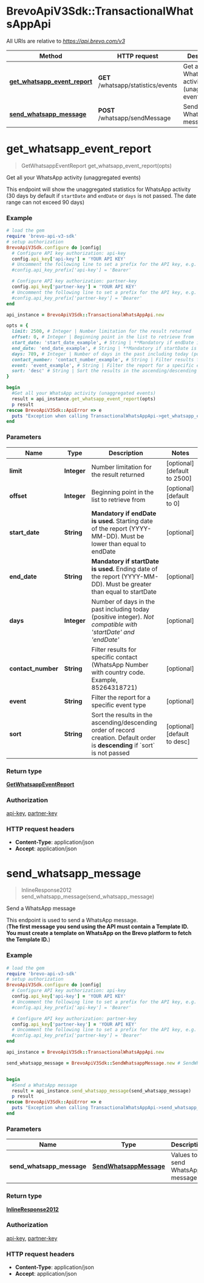 # BrevoApiV3Sdk::TransactionalWhatsAppApi

All URIs are relative to *https://api.brevo.com/v3*

Method | HTTP request | Description
------------- | ------------- | -------------
[**get_whatsapp_event_report**](TransactionalWhatsAppApi.md#get_whatsapp_event_report) | **GET** /whatsapp/statistics/events | Get all your WhatsApp activity (unaggregated events)
[**send_whatsapp_message**](TransactionalWhatsAppApi.md#send_whatsapp_message) | **POST** /whatsapp/sendMessage | Send a WhatsApp message


# **get_whatsapp_event_report**
> GetWhatsappEventReport get_whatsapp_event_report(opts)

Get all your WhatsApp activity (unaggregated events)

This endpoint will show the unaggregated statistics for WhatsApp activity (30 days by default if `startDate` and `endDate` or `days` is not passed. The date range can not exceed 90 days)

### Example
```ruby
# load the gem
require 'brevo-api-v3-sdk'
# setup authorization
BrevoApiV3Sdk.configure do |config|
  # Configure API key authorization: api-key
  config.api_key['api-key'] = 'YOUR API KEY'
  # Uncomment the following line to set a prefix for the API key, e.g. 'Bearer' (defaults to nil)
  #config.api_key_prefix['api-key'] = 'Bearer'

  # Configure API key authorization: partner-key
  config.api_key['partner-key'] = 'YOUR API KEY'
  # Uncomment the following line to set a prefix for the API key, e.g. 'Bearer' (defaults to nil)
  #config.api_key_prefix['partner-key'] = 'Bearer'
end

api_instance = BrevoApiV3Sdk::TransactionalWhatsAppApi.new

opts = { 
  limit: 2500, # Integer | Number limitation for the result returned
  offset: 0, # Integer | Beginning point in the list to retrieve from
  start_date: 'start_date_example', # String | **Mandatory if endDate is used.** Starting date of the report (YYYY-MM-DD). Must be lower than equal to endDate 
  end_date: 'end_date_example', # String | **Mandatory if startDate is used.** Ending date of the report (YYYY-MM-DD). Must be greater than equal to startDate 
  days: 789, # Integer | Number of days in the past including today (positive integer). _Not compatible with 'startDate' and 'endDate'_ 
  contact_number: 'contact_number_example', # String | Filter results for specific contact (WhatsApp Number with country code. Example, 85264318721)
  event: 'event_example', # String | Filter the report for a specific event type
  sort: 'desc' # String | Sort the results in the ascending/descending order of record creation. Default order is **descending** if `sort` is not passed
}

begin
  #Get all your WhatsApp activity (unaggregated events)
  result = api_instance.get_whatsapp_event_report(opts)
  p result
rescue BrevoApiV3Sdk::ApiError => e
  puts "Exception when calling TransactionalWhatsAppApi->get_whatsapp_event_report: #{e}"
end
```

### Parameters

Name | Type | Description  | Notes
------------- | ------------- | ------------- | -------------
 **limit** | **Integer**| Number limitation for the result returned | [optional] [default to 2500]
 **offset** | **Integer**| Beginning point in the list to retrieve from | [optional] [default to 0]
 **start_date** | **String**| **Mandatory if endDate is used.** Starting date of the report (YYYY-MM-DD). Must be lower than equal to endDate  | [optional] 
 **end_date** | **String**| **Mandatory if startDate is used.** Ending date of the report (YYYY-MM-DD). Must be greater than equal to startDate  | [optional] 
 **days** | **Integer**| Number of days in the past including today (positive integer). _Not compatible with &#39;startDate&#39; and &#39;endDate&#39;_  | [optional] 
 **contact_number** | **String**| Filter results for specific contact (WhatsApp Number with country code. Example, 85264318721) | [optional] 
 **event** | **String**| Filter the report for a specific event type | [optional] 
 **sort** | **String**| Sort the results in the ascending/descending order of record creation. Default order is **descending** if &#x60;sort&#x60; is not passed | [optional] [default to desc]

### Return type

[**GetWhatsappEventReport**](GetWhatsappEventReport.md)

### Authorization

[api-key](../README.md#api-key), [partner-key](../README.md#partner-key)

### HTTP request headers

 - **Content-Type**: application/json
 - **Accept**: application/json



# **send_whatsapp_message**
> InlineResponse2012 send_whatsapp_message(send_whatsapp_message)

Send a WhatsApp message

This endpoint is used to send a WhatsApp message. <br/>(**The first message you send using the API must contain a Template ID. You must create a template on WhatsApp on the Brevo platform to fetch the Template ID.**)

### Example
```ruby
# load the gem
require 'brevo-api-v3-sdk'
# setup authorization
BrevoApiV3Sdk.configure do |config|
  # Configure API key authorization: api-key
  config.api_key['api-key'] = 'YOUR API KEY'
  # Uncomment the following line to set a prefix for the API key, e.g. 'Bearer' (defaults to nil)
  #config.api_key_prefix['api-key'] = 'Bearer'

  # Configure API key authorization: partner-key
  config.api_key['partner-key'] = 'YOUR API KEY'
  # Uncomment the following line to set a prefix for the API key, e.g. 'Bearer' (defaults to nil)
  #config.api_key_prefix['partner-key'] = 'Bearer'
end

api_instance = BrevoApiV3Sdk::TransactionalWhatsAppApi.new

send_whatsapp_message = BrevoApiV3Sdk::SendWhatsappMessage.new # SendWhatsappMessage | Values to send WhatsApp message


begin
  #Send a WhatsApp message
  result = api_instance.send_whatsapp_message(send_whatsapp_message)
  p result
rescue BrevoApiV3Sdk::ApiError => e
  puts "Exception when calling TransactionalWhatsAppApi->send_whatsapp_message: #{e}"
end
```

### Parameters

Name | Type | Description  | Notes
------------- | ------------- | ------------- | -------------
 **send_whatsapp_message** | [**SendWhatsappMessage**](SendWhatsappMessage.md)| Values to send WhatsApp message | 

### Return type

[**InlineResponse2012**](InlineResponse2012.md)

### Authorization

[api-key](../README.md#api-key), [partner-key](../README.md#partner-key)

### HTTP request headers

 - **Content-Type**: application/json
 - **Accept**: application/json



